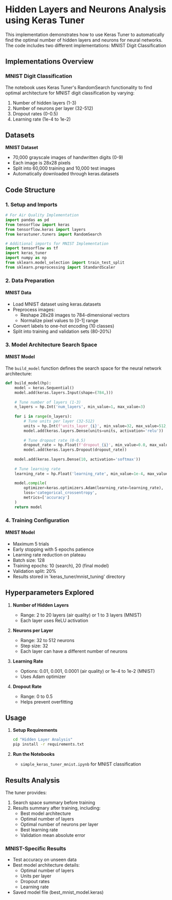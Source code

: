 # Hidden Layers and Neurons Analysis using Keras Tuner

This implementation demonstrates how to use Keras Tuner to automatically find the optimal number of hidden layers and neurons for neural networks. The code includes two different implementations:
MNIST Digit Classification

## Implementations Overview

### MNIST Digit Classification

The notebook uses Keras Tuner's RandomSearch functionality to find optimal architecture for MNIST digit classification by varying:
1. Number of hidden layers (1-3)
2. Number of neurons per layer (32-512)
3. Dropout rates (0-0.5)
4. Learning rate (1e-4 to 1e-2)

## Datasets
**MNIST Dataset**
   - 70,000 grayscale images of handwritten digits (0-9)
   - Each image is 28x28 pixels
   - Split into 60,000 training and 10,000 test images
   - Automatically downloaded through keras.datasets

## Code Structure

### 1. Setup and Imports
```python
# For Air Quality Implementation
import pandas as pd
from tensorflow import keras
from tensorflow.keras import layers
from kerastuner.tuners import RandomSearch

# Additional imports for MNIST Implementation
import tensorflow as tf
import keras_tuner
import numpy as np
from sklearn.model_selection import train_test_split
from sklearn.preprocessing import StandardScaler
```

### 2. Data Preparation

#### MNIST Data
- Load MNIST dataset using keras.datasets
- Preprocess images:
  - Reshape 28x28 images to 784-dimensional vectors
  - Normalize pixel values to [0-1] range
- Convert labels to one-hot encoding (10 classes)
- Split into training and validation sets (80-20%)

### 3. Model Architecture Search Space

#### MNIST Model

The `build_model` function defines the search space for the neural network architecture:

```python
def build_model(hp):
    model = keras.Sequential()
    model.add(keras.layers.Input(shape=(784,)))
    
    # Tune number of layers (1-3)
    n_layers = hp.Int('num_layers', min_value=1, max_value=3)
    
    for i in range(n_layers):
        # Tune units per layer (32-512)
        units = hp.Int(f'units_layer_{i}', min_value=32, max_value=512, step=32)
        model.add(keras.layers.Dense(units=units, activation='relu'))
        
        # Tune dropout rate (0-0.5)
        dropout_rate = hp.Float(f'dropout_{i}', min_value=0.0, max_value=0.5, step=0.1)
        model.add(keras.layers.Dropout(dropout_rate))
    
    model.add(keras.layers.Dense(10, activation='softmax'))
    
    # Tune learning rate
    learning_rate = hp.Float('learning_rate', min_value=1e-4, max_value=1e-2, sampling='log')
    
    model.compile(
        optimizer=keras.optimizers.Adam(learning_rate=learning_rate),
        loss='categorical_crossentropy',
        metrics=['accuracy']
    )
    return model
```

### 4. Training Configuration

#### MNIST Model
- Maximum 5 trials
- Early stopping with 5 epochs patience
- Learning rate reduction on plateau
- Batch size: 128
- Training epochs: 10 (search), 20 (final model)
- Validation split: 20%
- Results stored in 'keras_tuner/mnist_tuning' directory

## Hyperparameters Explored

1. **Number of Hidden Layers**
   - Range: 2 to 20 layers (air quality) or 1 to 3 layers (MNIST)
   - Each layer uses ReLU activation

2. **Neurons per Layer**
   - Range: 32 to 512 neurons
   - Step size: 32
   - Each layer can have a different number of neurons

3. **Learning Rate**
   - Options: 0.01, 0.001, 0.0001 (air quality) or 1e-4 to 1e-2 (MNIST)
   - Uses Adam optimizer

4. **Dropout Rate**
   - Range: 0 to 0.5
   - Helps prevent overfitting

## Usage

1. **Setup Requirements**
   ```bash
   cd "Hidden Layer Analysis"
   pip install -r requirements.txt
   ```

2. **Run the Notebooks**
   - `simple_keras_tuner_mnist.ipynb` for MNIST classification

## Results Analysis

The tuner provides:
1. Search space summary before training
2. Results summary after training, including:
   - Best model architecture
   - Optimal number of layers
   - Optimal number of neurons per layer
   - Best learning rate
   - Validation mean absolute error

### MNIST-Specific Results
- Test accuracy on unseen data
- Best model architecture details:
  - Optimal number of layers
  - Units per layer
  - Dropout rates
  - Learning rate
- Saved model file (best_mnist_model.keras)
